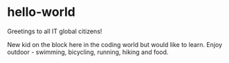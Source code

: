 # hello-world
Greetings to all IT global citizens!

New kid on the block here in the coding world but would like to learn. Enjoy outdoor - swimming, bicycling, running, hiking and food. 
